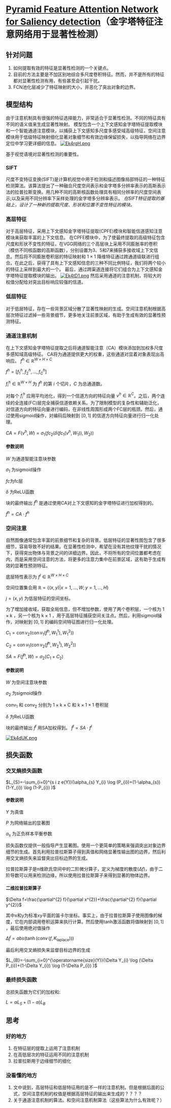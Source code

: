 
# [Pyramid Feature Attention Network for Saliency detection](https://arxiv.org/pdf/1903.00179.pdf)（金字塔特征注意网络用于显著性检测）

## 针对问题

1. 如何提取有效的特征是显著性检测的一个关键点。
2. 目前的方法主要是不加区别地综合多尺度卷积特征。然而，并不是所有的特征都对显著性检测有用，有些甚至会引起干扰。
3. FCN池化层减少了特征映射的大小，并恶化了突出对象的边界。

## 模型结构

由于注意机制具有很强的特征选择能力，非常适合于显著性检测。不同的特征具有不同的语义值来生成显著性映射。
模型包含一个上下文感知金字塔特征提取模块和一个智能通道注意模块，以捕获上下文感知多尺度多感受域高级特征，空间注意模块用于低级特征映射细化显著对象细节和有效边缘保留损失，以指导网络在边界定位中学习更详细的信息。
[![Ek4rgH.png](https://s2.ax1x.com/2019/04/22/Ek4rgH.png)](https://imgchr.com/i/Ek4rgH)

基于视觉语境对显著性检测的重要性。

### SIFT

尺度不变特征变换(SIFT)是计算机视觉中用于检测和描述图像局部特征的一种特征检测算法。该算法提出了一种融合尺度空间表示和金字塔多分辨率表示的高斯表示法的拉普拉斯变换。用几种不同的高斯核函数处理具有相同分辨率的尺度空间表示;以及采用不同分辨率下采样处理的金字塔多分辨率表示。
*在SIFT特征提取的基础上，设计了一种新的提取尺度、形状和位置不变性特征的模块。*

### 高层特征

对于高层特征，采用上下文感知金字塔特征提取(CPFE)模块和智能信道感知注意模块来获取丰富的上下文信息。
在CPFE模块中，为了使最终提取的高级特征包含尺度和形状不变性的特征，在VGG网络的三个高层块上采用不同膨胀率的卷积（模仿不同核函数的高斯函数），分别设置为3、5和7来捕获多接收域上下文信息。然后将不同膨胀卷积层的特征映射和 $1\times1$ 降维特征通过跨通道级联进行组合。在此之后，获得了具有上下文感知信息的三种不同比例特征，我们将两个较小的特征上采样到最大的一个。 最后，通过跨渠道连接将它们组合为上下文感知金字塔特征提取模块的输出。
[![Ek4tD1.png](https://s2.ax1x.com/2019/04/22/Ek4tD1.png)](https://imgchr.com/i/Ek4tD1)
然后采用通道的注意机制，将较大的权值分配给对突出目标响应较强的信道。

### 低层特征

对于低层特征，存在一些背景区域分散了显著性映射的生成。空间注意机制根据高层次特征过滤掉一些背景细节，更多地关注前景区域，有助于生成有效的显著性预测特征。

### 通道注意机制

在上下文感知金字塔特征提取之后将通道智能注意（CA）模块添加到加权多尺度多感知域高级特征。 CA将为通道提供更大的权重，这些通道对显着对象表现出高响应。
$f^{h} \in \mathbb{R}^{W \times H \times C}$

$f^{h}=[f_{1}^{h}, f_{2}^{h}, \ldots, f_{C}^{h} ]$

$f_{i}^{h} \in \mathbb{R}^{W \times H}$ 为 $f^h$ 的第 $i$ 个切片，$C$ 为总通道数。

对每个 $f_{i}^{h}$ 应用平均池化，得到一个信道方向的特征向量 $v^h\in\mathbb{R}^{C}$。之后，两个连续的全连接(FC)层完全捕获信道依赖关系。为了限制模型的复杂性和辅助泛化，对信道方向的特征向量进行编码，在非线性周围形成两个FC层的瓶颈。然后，通过使用sigmoid操作，对编码后映射到 $[0,1]$ 的信道方向特征向量进行归一化处理。

$C A=F(v^{h}, W)=\sigma_{1}(f c_{2}(\delta(f c_{1}(v^{h}, W_{1})), W_{2}))$

#### 参数说明

$W$ 为通道智能注意块参数

$\sigma_{1}$ 为sigmoid操作

$f c$为fc层

$\delta$ 为ReLU函数

块的最终输出 $\widetilde{f}^{h}$ 是通过使用CA对上下文感知的金字塔特征进行加权得到的。

$\widetilde{f}^{h}=C A \cdot f^{h}$

### 空间注意

自然图像通常包含丰富的前景细节和复杂的背景。低层特征的显著性图包含了很多细节，容易导致不好的结果。在显著性检测中，希望在没有其他纹理干扰的情况下，获得突出物体与背景之间的详细边界。因此，不将所有的空间位置都考虑在内，而是采用空间注意的方法，将更多的注意力集中在前景区域，这有助于生成有效的显著性预测特征。

底层特性表示为 $f^{l} \in \mathbb{R}^{W \times H \times C}$

空间位置集合用 $\mathbb{R}=\{(x, y) | x=1, \ldots, W ; y=1, \dots, H \}$

 $j=(x,y)$ 为低层特征的空间坐标。

 为了增加接收域，获取全局信息，但不增加参数，使用了两个卷积层，一个核为 $1 \times \mathrm{k}$ ，另一个核为 $\mathrm{k} \times 1$ ，用于高层特征捕获空间关注点。然后，利用sigmoid操作，对映射到 $[0,1]$ 的编码空间特征图进行归一化处理。

$C_{1}=\operatorname{con} v_{2}(\operatorname{con} v_{1}(\widetilde{f}^{h}, W_{1}^{1}), W_{1}^{2}) )$

$C_{2}=\operatorname{con} v_{1}(\operatorname{con} v_{2}(\widehat{f}^{h}, W_{2}^{1}), W_{2}^{2}) )$

$S A=F(\widehat{f}^{h}, W)=\sigma_{2}(C_{1}+C_{2})$

#### 参数说明

$W$ 为空间注意块参数

$\sigma_{2}$ 为sigmoid操作

$\operatorname{conv}_{1}$ 和 $\operatorname{conv}_{2}$ 分别为 $1 \times \mathrm{k} \times \mathrm{C}$ 和 $\mathrm{k} \times 1 \times 1$ 卷积层

$\delta$ 为ReLU函数

块的最终输出 $\widetilde{f}^{l}$ 用SA加权得到。
$\widetilde{f}^{l}=S A \cdot f^{l}$

[![Ek4dUK.png](https://s2.ax1x.com/2019/04/22/Ek4dUK.png)](https://imgchr.com/i/Ek4dUK)

## 损失函数

### 交叉熵损失函数

$L_{S}=-\sum_{i=0}^{s i z e(Y)}(\alpha_{s} Y_{i} \log (P_{i})+(1-\alpha_{s})(1-Y_{i}) \log (1-P_{i}) )$

#### 参数说明

$Y$ 为真值

$P$ 为网络输出的显著图

$\alpha_{s}$ 为正负样本平衡参数

损失函数仅提供一般指导产生显著图。使用一个更简单的策略来强调突出对象边界细节的生成。首先利用拉普拉斯算子得到真值和网络显著性输出图的边界，然后利用交叉熵损失来监督突出目标边界的生成。

拉普拉斯算子是n维欧氏空间中的二阶微分算子，定义为梯度的散度($\Delta f$)，由于二阶导数可以用来检测边缘，所以使用拉普拉斯算子来得到显著的物体边界。

#### 二维拉普拉斯算子

$\Delta f=\frac{\partial^{2} f}{\partial x^{2}}+\frac{\partial^{2} f}{\partial y^{2}}$

其中x和y为标准xy平面的笛卡尔坐标。事实上，由于拉普拉斯算子使用图像的梯度，它在内部调用卷积运算来执行计算。然后使用tanh激活函数将值映射到 $[0,1]$ ，最后使用绝对值操作

$\Delta \widetilde{f}=a b s(\tanh (\operatorname{conv}(f, K_{\text {laplace}})))$

最后利用交叉熵损失来监督目标边界的生成

$L_{B}=-\sum_{i=0}^{\operatorname{size}(Y)}(\Delta Y_{i} \log (\Delta P_{i})+(1-\Delta Y_{i}) \log (1-\Delta P_{i}) )$

### 最终损失函数

总损失函数为它们的加权和:

$L=\alpha L_{S}+(1-\alpha) L_{B}$

## 思考
### 好的地方
1. 在特征层的提取上运用了注意机制
2. 在高低层次的特征运用不同的注意机制
3. 拉普拉斯用于边缘细节的细化


### 没看懂的地方
1. 文中说到，高层特征和低层特征用的是不一样的注意机制，但是根据后面的公式，空间注意机制的权值是根据高层特征的输出来生成的？？？？
2. 关于通道注意机制的算法。和空间注意机制算法（这些算法为什么有效呢？）
